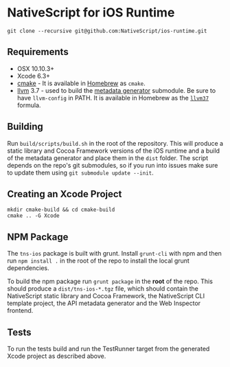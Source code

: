 # NativeScript for iOS Runtime

```shell
git clone --recursive git@github.com:NativeScript/ios-runtime.git
```

## Requirements
 - OSX 10.10.3+
 - Xcode 6.3+
 - [cmake](http://www.cmake.org/) - It is available in [Homebrew](http://brew.sh) as `cmake`.
 - [llvm](http://llvm.org/) 3.7 - used to build the [metadata generator](https://github.com/NativeScript/ios-metadata-generator) submodule. Be sure to have `llvm-config` in PATH. It is available in Homebrew as the [`llvm37`](https://github.com/Homebrew/homebrew-versions/pull/955) formula.

## Building
Run `build/scripts/build.sh` in the root of the repository. This will produce a static library and Cocoa Framework versions of the iOS runtime and a build of the metadata generator and place them in the `dist` folder. The script depends on the repo's git submodules, so if you run into issues make sure to update them using `git submodule update --init`.

## Creating an Xcode Project
```shell
mkdir cmake-build && cd cmake-build
cmake .. -G Xcode
```

## NPM Package
The `tns-ios` package is built with grunt. Install `grunt-cli` with npm and then run `npm install .` in the root of the repo to install the local grunt dependencies.

To build the npm package run `grunt package` in the **root** of the repo. This should produce a `dist/tns-ios-*.tgz` file, which should contain the NativeScript static library and Cocoa Framework, the NativeScript CLI template project, the API metadata generator and the Web Inspector frontend.

## Tests
To run the tests build and run the TestRunner target from the generated Xcode project as described above.
